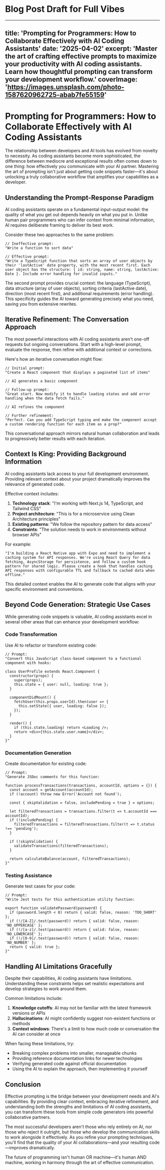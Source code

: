 # Blog Post Draft for Full Vibes

---
title: 'Prompting for Programmers: How to Collaborate Effectively with AI Coding Assistants'
date: '2025-04-02'
excerpt: 'Master the art of crafting effective prompts to maximize your productivity with AI coding assistants. Learn how thoughtful prompting can transform your development workflow.'
coverImage: 'https://images.unsplash.com/photo-1587620962725-abab7fe55159'
---

# Prompting for Programmers: How to Collaborate Effectively with AI Coding Assistants

The relationship between developers and AI tools has evolved from novelty to necessity. As coding assistants become more sophisticated, the difference between mediocre and exceptional results often comes down to one thing: how effectively you communicate with your AI partner. Mastering the art of prompting isn't just about getting code snippets faster—it's about unlocking a truly collaborative workflow that amplifies your capabilities as a developer.

## Understanding the Prompt-Response Paradigm

AI coding assistants operate on a fundamental input-output model: the quality of what you get out depends heavily on what you put in. Unlike human pair programmers who can infer context from minimal information, AI requires deliberate framing to deliver its best work.

Consider these two approaches to the same problem:

```
// Ineffective prompt:
"Write a function to sort data"

// Effective prompt:
"Write a TypeScript function that sorts an array of user objects by their 'lastActive' date property, with the most recent first. Each user object has the structure: { id: string, name: string, lastActive: Date }. Include error handling for invalid inputs."
```

The second prompt provides crucial context: the language (TypeScript), data structure (array of user objects), sorting criteria (lastActive date), direction (most recent first), and additional requirements (error handling). This specificity guides the AI toward generating precisely what you need, saving you from extensive rewrites.

## Iterative Refinement: The Conversation Approach

The most powerful interactions with AI coding assistants aren't one-off requests but ongoing conversations. Start with a high-level prompt, evaluate the response, then refine with additional context or corrections.

Here's how an iterative conversation might flow:

```
// Initial prompt:
"Create a React component that displays a paginated list of items"

// AI generates a basic component

// Follow-up prompt:
"Great start. Now modify it to handle loading states and add error handling when the data fetch fails."

// AI refines the component

// Further refinement:
"Perfect. Can you add TypeScript typing and make the component accept a custom rendering function for each item as a prop?"
```

This conversational approach mirrors natural human collaboration and leads to progressively better results with each iteration.

## Context Is King: Providing Background Information

AI coding assistants lack access to your full development environment. Providing relevant context about your project dramatically improves the relevance of generated code.

Effective context includes:

1. **Technology stack**: "I'm working with Next.js 14, TypeScript, and Tailwind CSS"
2. **Project architecture**: "This is for a microservice using Clean Architecture principles"
3. **Existing patterns**: "We follow the repository pattern for data access"
4. **Constraints**: "The solution needs to work in environments without browser APIs"

For example:

```
"I'm building a React Native app with Expo and need to implement a caching system for API responses. We're using React Query for data fetching, AsyncStorage for persistence, and follow a custom hook pattern for shared logic. Please create a hook that handles caching API responses with configurable TTL and fallback to cached data when offline."
```

This detailed context enables the AI to generate code that aligns with your specific environment and conventions.

## Beyond Code Generation: Strategic Use Cases

While generating code snippets is valuable, AI coding assistants excel in several other areas that can enhance your development workflow:

### Code Transformation

Use AI to refactor or transform existing code:

```
// Prompt:
"Convert this JavaScript class-based component to a functional component with hooks:

class UserProfile extends React.Component {
  constructor(props) {
    super(props);
    this.state = { user: null, loading: true };
  }
  
  componentDidMount() {
    fetchUser(this.props.userId).then(user => {
      this.setState({ user, loading: false });
    });
  }
  
  render() {
    if (this.state.loading) return <Loading />;
    return <div>{this.state.user.name}</div>;
  }
}"
```

### Documentation Generation

Create documentation for existing code:

```
// Prompt:
"Generate JSDoc comments for this function:

function processTransactions(transactions, accountId, options = {}) {
  const account = getAccount(accountId);
  if (!account) throw new Error('Account not found');
  
  const { skipValidation = false, includePending = true } = options;
  
  let filteredTransactions = transactions.filter(t => t.accountId === accountId);
  if (!includePending) {
    filteredTransactions = filteredTransactions.filter(t => t.status !== 'pending');
  }
  
  if (!skipValidation) {
    validateTransactions(filteredTransactions);
  }
  
  return calculateBalance(account, filteredTransactions);
}"
```

### Testing Assistance

Generate test cases for your code:

```
// Prompt:
"Write Jest tests for this authentication utility function:

export function validatePassword(password) {
  if (password.length < 8) return { valid: false, reason: 'TOO_SHORT' };
  if (!/[A-Z]/.test(password)) return { valid: false, reason: 'NO_UPPERCASE' };
  if (!/[a-z]/.test(password)) return { valid: false, reason: 'NO_LOWERCASE' };
  if (!/[0-9]/.test(password)) return { valid: false, reason: 'NO_NUMBER' };
  return { valid: true };
}"
```

## Handling AI Limitations Gracefully

Despite their capabilities, AI coding assistants have limitations. Understanding these constraints helps set realistic expectations and develop strategies to work around them.

Common limitations include:

1. **Knowledge cutoffs**: AI may not be familiar with the latest framework versions or APIs
2. **Hallucinations**: AI might confidently suggest non-existent functions or methods
3. **Context windows**: There's a limit to how much code or conversation the AI can consider at once

When facing these limitations, try:

- Breaking complex problems into smaller, manageable chunks
- Providing reference documentation links for newer technologies
- Verifying generated code against official documentation
- Using the AI to explain the approach, then implementing it yourself

## Conclusion

Effective prompting is the bridge between your development needs and AI's capabilities. By providing clear context, embracing iterative refinement, and understanding both the strengths and limitations of AI coding assistants, you can transform these tools from simple code generators into powerful collaborative partners.

The most successful developers aren't those who rely entirely on AI, nor those who reject it outright, but those who develop the communication skills to work alongside it effectively. As you refine your prompting techniques, you'll find that the quality of your AI collaborations—and your resulting code—improves dramatically.

The future of programming isn't human OR machine—it's human AND machine, working in harmony through the art of effective communication.